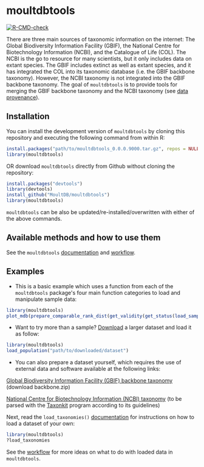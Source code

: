 
# moultdbtools

<!-- badges: start -->
[![R-CMD-check](https://github.com/MoultDB/moultdbtools/actions/workflows/main.yml/badge.svg)](https://github.com/MoultDB/moultdbtools/actions/workflows/main.yml)
<!-- badges: end -->

There are three main sources of taxonomic information on the internet: The Global Biodiversity Information Facility (GBIF), the National Centre for Biotechnology Information (NCBI), and the Catalogue of Life (COL). The NCBI is the go to resource for many scientists, but it only includes data on extant species. The GBIF includes extinct as well as extant species, and it has integrated the COL into its taxonomic database (i.e. the GBIF backbone taxonomy). However, the NCBI taxonomy is not integrated into the GBIF backbone taxonomy. The goal of `moultdbtools` is to provide tools for merging the GBIF backbone taxonomy and the NCBI taxonomy (see [data provenance](https://github.com/MoultDB/moultdbtools/blob/master/moultdbtools_data_provenance.pdf)).

## Installation

You can install the development version of `moultdbtools` by cloning this repository and executing the following command from within R:

``` r
install.packages("path/to/moultdbtools_0.0.0.9000.tar.gz", repos = NULL, type="source")
library(moultdbtools)
```

OR download `moultdbtools` directly from Github without cloning the repository:

``` r
install.packages("devtools")
library(devtools)
install_github("MoultDB/moultdbtools")
library(moultdbtools)
```

`moultdbtools` can be also be updated/re-installed/overwritten with either of the above commands. 

## Available methods and how to use them

See the `moultdbtools` [documentation](https://github.com/MoultDB/moultdbtools/blob/master/moultdbtools_0.0.0.9000.pdf) and [workflow](https://github.com/MoultDB/moultdbtools/blob/master/moultdbtools_workflow.pdf).

## Examples

* This is a basic example which uses a function from each of the `moultdbtools` package's four main function categories to load and manipulate sample data:

``` r
library(moultdbtools)
plot_mdb(prepare_comparable_rank_dist(get_validity(get_status(load_sample()), valid = TRUE)))
```

* Want to try more than a sample? [Download](https://drive.google.com/file/d/1gpvm9QKdOcuGo_cIXPkAgGlB-qfKZZU6/view?usp=sharing) a larger dataset and load it as follow:

``` r
library(moultdbtools)
load_population("path/to/downloaded/dataset")
```
* You can also prepare a dataset yourself, which requires the use of external data and software available at the following links:

[Global Biodiversity Information Facility (GBIF) backbone taxonomy](https://hosted-datasets.gbif.org/datasets/backbone/current/) (download backbone.zip)

[National Centre for Biotechnology Information (NCBI) taxonomy](https://ftp.ncbi.nlm.nih.gov/pub/taxonomy/new_taxdump/) (to be parsed with the [Taxonkit](https://bioinf.shenwei.me/taxonkit/download/) program according to its guidelines)

Next, read the `load_taxonomies()` [documentation](https://github.com/MoultDB/moultdbtools/blob/master/moultdbtools_0.0.0.9000.pdf) for instructions on how to load a dataset of your own:

``` r
library(moultdbtools)
?load_taxonomies
```

See the [workflow](https://github.com/MoultDB/moultdbtools/blob/master/moultdbtools_workflow.pdf) for more ideas on what to do with loaded data in `moultdbtools`.
